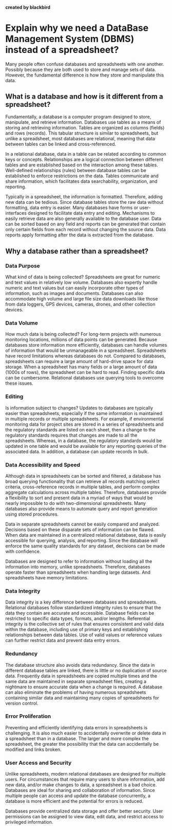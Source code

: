 #### created by blackbird 

# Explain why we need a DataBase Management System (DBMS) instead of a spreadsheet?

Many people often confuse databases and spreadsheets with one another. Possibly because they are both used to store and manage sets of data. However, the fundamental difference is how they store and manipulate this data.

## **What is a database and how is it different from a spreadsheet?**

Fundamentally, a database is a computer program designed to store, manipulate, and retrieve information. Databases use tables as a means of storing and retrieving information. Tables are organized as columns (fields) and rows (records). This tabular structure is similar to spreadsheets, but unlike a spreadsheet, most databases are relational, meaning that data between tables can be linked and cross-referenced.

In a relational database, data in a table can be related according to common keys or concepts. Relationships are a logical connection between different tables and are established based on the interaction among these tables. Well-defined relationships (rules) between database tables can be established to enforce restrictions on the data. Tables communicate and share information, which facilitates data searchability, organization, and reporting.

Typically in a spreadsheet, the information is formatted. Therefore, adding new data can be tedious. Since database tables store the raw data without formatting, data entry is easier. Many databases have forms or user-interfaces designed to facilitate data entry and editing. Mechanisms to easily retrieve data are also generally available to the database user. Data can be sorted based on any field and reports can be generated that contain only certain fields from each record without changing the source data. Data reports apply formatting after the data is extracted from the database.

## **Why a database rather than a spreadsheet?**

### **Data Purpose**

What kind of data is being collected? Spreadsheets are great for numeric and text values in relatively low volume. Databases also expertly handle numeric and text values but can easily incorporate other types of information, such as images and documents. Databases can also accommodate high volume and large file size data downloads like those from data loggers, GPS devices, cameras, drones, and other collection devices.

### **Data Volume**

How much data is being collected? For long-term projects with numerous monitoring locations, millions of data points can be generated. Because databases store information more efficiently, databases can handle volumes of information that would be unmanageable in a spreadsheet. Spreadsheets have record limitations whereas databases do not. Compared to databases, spreadsheets can require a large amount of hard-drive space for data storage. When a spreadsheet has many fields or a large amount of data (1000s of rows), the spreadsheet can be hard to read. Finding specific data can be cumbersome. Relational databases use querying tools to overcome these issues.

### **Editing**

Is information subject to changes? Updates to databases are typically easier than spreadsheets, especially if the same information is maintained in multiple records or multiple spreadsheets. For example, if environmental monitoring data for project sites are stored in a series of spreadsheets and the regulatory standards are listed on each sheet, then a change to the regulatory standards requires that changes are made to all the spreadsheets. Whereas, in a database, the regulatory standards would be updated in one table and would be available for any reporting queries of the associated data. In addition, a database can update records in bulk.

### **Data Accessibility and Speed**

Although data in spreadsheets can be sorted and filtered, a database has broad querying functionality that can retrieve all records matching select criteria, cross-reference records in multiple tables, and perform complex aggregate calculations across multiple tables. Therefore, databases provide a flexibility to sort and present data in a myriad of ways that would be nearly impossible to do with two-dimensional spreadsheets. Many databases also provide means to automate query and report generation using stored procedures.

Data in separate spreadsheets cannot be easily compared and analyzed. Decisions based on these disparate sets of information can be flawed. When data are maintained in a centralized relational database, data is easily accessible for querying, analysis, and reporting. Since the database will enforce the same quality standards for any dataset, decisions can be made with confidence.

Databases are designed to refer to information without loading all the information into memory, unlike spreadsheets. Therefore, databases operate faster than spreadsheets when handling large datasets. And spreadsheets have memory limitations.

### **Data Integrity**

Data integrity is a key difference between databases and spreadsheets. Relational databases follow standardized integrity rules to ensure that the data they contain are accurate and accessible. Database fields can be restricted to specific data types, formats, and/or lengths. Referential integrity is the collective set of rules that ensures consistent and valid data within the database, including use of primary keys and establishing relationships between data tables. Use of valid values or reference values can further restrict data and prevent data entry errors.

### **Redundancy**
The database structure also avoids data redundancy. Since the data in different database tables are linked, there is little or no duplication of source data. Frequently data in spreadsheets are copied multiple times and the same data are maintained in separate spreadsheet files, creating a nightmare to ensure accurate data when a change is required. A database can also eliminate the problems of having numerous spreadsheets containing similar data and maintaining many copies of spreadsheets for version control.

### **Error Proliferation**

Preventing and efficiently identifying data errors in spreadsheets is challenging.
It is also much easier to accidentally overwrite or delete data in a spreadsheet than in a database. The larger and more complex the spreadsheet, the greater the possibility that the data can accidentally be modified and links broken.

### **User Access and Security**

Unlike spreadsheets, modern relational databases are designed for multiple users. For circumstances that require many users to share information, add new data, and/or make changes to data, a spreadsheet is a bad choice. Databases are ideal for sharing and collaboration of information. Since multiple people can access and update the database concurrently, a database is more efficient and the potential for errors is reduced.

Databases provide centralized data storage and offer better security. User permissions can be assigned to view data, edit data, and restrict access to privileged information.
